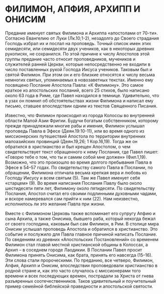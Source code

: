 # ФИЛИМОН, АПФИЯ, АРХИПП И ОНИСИМ

Предание именует святых Филимона и Архиппа «апостолами от 70-ти». Согласно Евангелию от Луки (Лк.10;1-2), незадолго до Своего страдания Господь избрал их и послал на проповедь. Точный список имен этих семидесяти, или семидесяти двух учеников, как в некоторых древних рукописях, не сохранился. По этой причине к числу Апостолов этой группы предание часто относит проповедников, мучеников и служителей ранней Церкви, которые непосредственно не входили в число поставленных рукой Господа Иисуса учеников. Таковым был и святой Филимон. При этом он и его близкие относятся к числу весьма немногих святых, упоминаемых в новозаветных текстах. Именно ему посвящено Послание Апостола Павла: «К Филимону». Это самое краткое из апостольских посланий, всего 25 стихов, было написано около 63 года в Риме, где Павел находился в темнице. Удивительно, что в узах он помнил об обстоятельствах жизни Филимона и написал ему письмо, ставшее впоследствии одним из текстов Священного Писания.

Известно, что Филимон происходил из города Колоссы во внутренней области Малой Азии Фригии. Будучи богатым собственником, которому прежде принадлежали многие рабы и имения, Филимон услышал проповедь Павла в Эфесе (Деян.19:10-11), или во время одного из миссионерских путешествий Апостола по территории внутренних малоазийских провинций (Деян.19,26; 1 Кор.16,19). Тогда же он обратился в христианство и был крещен Апостолом, о чем свидетельствует текст обращенного к нему Послания, где Павел пишет: «Говорю тебе о том, что ты и самим собой мне должен» (Фил.1,19). Возможно, что это произошло во время долгого пребывания Павла в Эфесе в 54–57 годах. По свидетельству самого Павла в Послании, по обращении, Филимона отличала весьма крепкая вера и любовь ко Господу Иисусу и всем святым (5). Там же Павел именует себя «старцем» (9). Во время написания Послания Павлу было около шестидесяти пяти лет, Филимону около пятидесяти. По свидетельству Послания, Апостол считал его своими подлинными духовными чадами, и вскоре намеревался сам прийти к ним (22). Нам неизвестно, исполнилось ли это желание Павла при жизни.

Вместе с Филимоном Церковь также вспоминает его супругу Апфию и сына Архипа, а также Онисима, бывшего раба, который некогда бежал от своего господина, каковым был сам Филимон, в Рим. В столице мира Онисим услышал проповедь Апостола и обратился в христианство. Это событие и послужило для Павла главное причиной написать Послание. По сведениям из древних «Апостольских Постановлений» со временем Филимон стал главой местной христианской общины в Колоссах, а Архип – в соседнем городе Лаодикии. В Послании Павел просит Филимона принять Онисима, как брата, принять его навсегда (15–16). Эти слова стали пророческими. По преданию, все четверо, Филимон, Апфия, Архипп и Онисим, впоследствии проповедовали христианство в родной стране и, как это часто случалось с миссионерами того времени и всех последующих времен, пострадали за Христа от гнева разъяренных соотечественников. Таков удивительный и поучительный пример семейной библейской праведности и апостольской святости.
